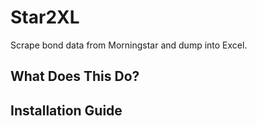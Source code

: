 # Star2XL
Scrape bond data from Morningstar and dump into Excel.

## What Does This Do?

## Installation Guide
